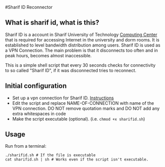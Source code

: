 #Sharif ID Reconnector

## What is sharif id, what is this?
Sharif ID is a account in Sharif University of Technology [Computing Center](http://itc.sharif.ir/home) that is required for accessing Internet in the university and dorm rooms. It is established to level bandwidth distribution among users. Sharif ID is used as a VPN Connection. The main problem is that it disconnects too often and in peak hours, becomes almost inaccessible.

This is a simple shell script that every 30 seconds checks for connectivity to so called "Sharif ID", if it was disconnected tries to reconnect.

## Initial configuration
* Set up a vpn connection for Sharif ID. [Instructions](https://id.sharif.ir/pages/guide.html)
* Edit the script and replace NAME-OF-CONNECTION with name of the VPN connection. DO NOT remove quotation marks and DO NOT add any extra whitespaces in code
* Make the script executable (optional). (i.e. `chmod +x sharifid.sh`)

## Usage
Run from a terminal:
```
./sharifid.sh # If the file is executable
cat sharifid.sh | sh # Works even if the script isn't executable.
```

